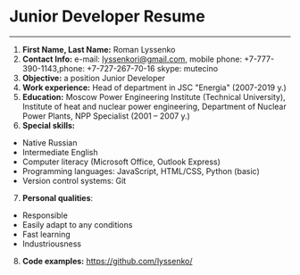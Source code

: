 # **Junior Developer Resume**
___

1. **First Name, Last Name:** Roman Lyssenko
2. **Contact Info:** e-mail: [lyssenkori@gmail.com](mailto:lyssenkori@gmail.com), mobile phone: +7-777-390-1143,phone: +7-727-267-70-16 skype: mutecino
3. **Objective:** a position Junior Developer
4. **Work experience:** Head of department in JSC &quot;Energia&quot; (2007-2019 y.)
5. **Education:** Moscow Power Engineering Institute (Technical University), Institute of heat and nuclear power engineering, Department of Nuclear Power Plants, NPP Specialist (2001 – 2007 y.)
6. **Special skills:**
  - Native Russian
  - Intermediate English
  - Computer literacy (Microsoft Office, Outlook Express)
  - Programming languages: JavaScript, HTML/CSS, Python (basic)
  - Version control systems: Git
7. **Personal qualities**:
  - Responsible
  - Easily adapt to any conditions
  - Fast learning
  - Industriousness
8. **Code examples:** https://github.com/lyssenko/
